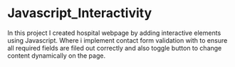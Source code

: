 # Javascript_Interactivity
In this project I created hospital webpage by adding interactive elements using Javascript. Where i implement contact form validation with to ensure all required fields are filed out correctly and also toggle button to change content dynamically on the page. 
